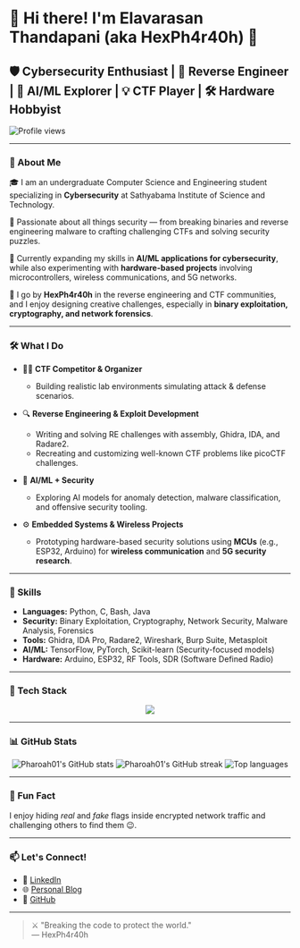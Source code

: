 # 👋 Hi there! I'm Elavarasan Thandapani (aka HexPh4r40h) 👾

## 🛡️ Cybersecurity Enthusiast | 🧠 Reverse Engineer | 🤖 AI/ML Explorer | 💡 CTF Player | 🛠️ Hardware Hobbyist

![Profile views](https://komarev.com/ghpvc/?username=Pharoah01&label=Profile%20Views&color=blueviolet&style=flat-square)

---

### 🚀 About Me

🎓 I am an undergraduate Computer Science and Engineering student specializing in **Cybersecurity** at Sathyabama Institute of Science and Technology.

🔐 Passionate about all things security — from breaking binaries and reverse engineering malware to crafting challenging CTFs and solving security puzzles.

🧠 Currently expanding my skills in **AI/ML applications for cybersecurity**, while also experimenting with **hardware-based projects** involving microcontrollers, wireless communications, and 5G networks.

👾 I go by **HexPh4r40h** in the reverse engineering and CTF communities, and I enjoy designing creative challenges, especially in **binary exploitation, cryptography, and network forensics**.

---

### 🛠️ What I Do

- 🏴‍☠️ **CTF Competitor & Organizer** 
  - Building realistic lab environments simulating attack & defense scenarios.

- 🔍 **Reverse Engineering & Exploit Development**  
  - Writing and solving RE challenges with assembly, Ghidra, IDA, and Radare2.
  - Recreating and customizing well-known CTF problems like picoCTF challenges.

- 🤖 **AI/ML + Security**  
  - Exploring AI models for anomaly detection, malware classification, and offensive security tooling.

- ⚙️ **Embedded Systems & Wireless Projects**  
  - Prototyping hardware-based security solutions using **MCUs** (e.g., ESP32, Arduino) for **wireless communication** and **5G security research**.

---

### 🧩 Skills

- **Languages:** Python, C, Bash, Java  
- **Security:** Binary Exploitation, Cryptography, Network Security, Malware Analysis, Forensics  
- **Tools:** Ghidra, IDA Pro, Radare2, Wireshark, Burp Suite, Metasploit  
- **AI/ML:** TensorFlow, PyTorch, Scikit-learn (Security-focused models)  
- **Hardware:** Arduino, ESP32, RF Tools, SDR (Software Defined Radio)

---

### 🧰 Tech Stack

<p align="center">
  <img src="https://skillicons.dev/icons?i=python,c,java,bash,linux,arduino,raspberrypi,github,git,ghidra,ida,radare2,wireshark,burpsuite,tensorflow,pytorch" />
</p>

---

### 📊 GitHub Stats

<p align="center">
  <img src="https://github-readme-stats.vercel.app/api?username=Pharoah01&show_icons=true&theme=radical" alt="Pharoah01's GitHub stats" />
  <img src="https://github-readme-streak-stats.herokuapp.com/?user=Pharoah01&theme=radical" alt="Pharoah01's GitHub streak" />
  <img src="https://github-readme-stats.vercel.app/api/top-langs/?username=Pharoah01&layout=compact&theme=radical" alt="Top languages" />
</p>

---

### 📢 Fun Fact

I enjoy hiding *real* and *fake* flags inside encrypted network traffic and challenging others to find them 😉.

---

### 📫 Let's Connect!

- 🔗 [LinkedIn](https://www.linkedin.com/in/elavarasan-t-a5971b2a5)  
- 🌐 [Personal Blog](https://pharoah.in.net/assests/pages/blog)  
- 🐙 [GitHub](https://github.com/Pharoah01)

---

> ⚔️ "Breaking the code to protect the world."  
> — HexPh4r40h
